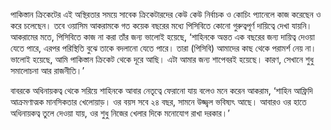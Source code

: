 পাকিস্তান ক্রিকেটের এই অস্থিরতার সময়ে সাবেক ক্রিকেটারদের কেউ কেউ নির্বাচক ও কোচিং প্যানেলে কাজ করেছেন ও করে চলেছেন। তবে ওয়াসিম আকরামকে গত কয়েক বছরের মধ্যে পিসিবিতে কোনো গুরুত্বপূর্ণ দায়িত্বে দেখা যায়নি। আকরামের মতে, পিসিবিতে কাজ না করা তাঁর জন্য ভালোই হয়েছে, ‘শাহিনকে অন্তত এক বছরের জন্য দায়িত্ব দেওয়া যেতে পারে, এরপর পরিস্থিতি বুঝে তাকে বদলানো যেতে পারে। তারা (পিসিবি) আমাদের কাছ থেকে পরামর্শ নেয় না। ভালোই হয়েছে, আমি পাকিস্তান ক্রিকেট থেকে দূরে আছি। এটা আমার জন্য শাপেবরই হয়েছে। কারণ, সেখানে শুধু সমালোচনা আর রাজনীতি।’

বাবরকে অধিনায়কত্ব থেকে সরিয়ে শাহিনকে আবার নেতৃত্বে ফেরানো যায় বলেও মনে করেন আকরাম, ‘শাহিন আফ্রিদি আক্রমণাত্মক মানসিকতার খেলোয়াড়। ওর বয়স সবে ২৪ বছর, সামনে উজ্জ্বল ভবিষ্যৎ আছে। আবারও ওর হাতে অধিনায়কত্ব তুলে দেওয়া যায়, ওর শুধু নিজের খেলার দিকে মনোযোগ রাখা দরকার।’
